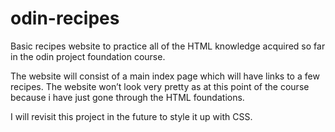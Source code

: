 # odin-recipes
Basic recipes website to practice all of the HTML knowledge acquired so far 
in the odin project foundation course.

The website will consist of a main index page which will have links to a few recipes.
The website won’t look very pretty as at this point of the course because i have just 
gone through the HTML foundations.

I will revisit this project in the future to style it up with CSS.